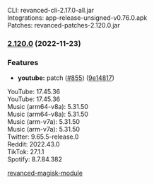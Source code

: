 CLI: revanced-cli-2.17.0-all.jar  
Integrations: app-release-unsigned-v0.76.0.apk  
Patches: revanced-patches-2.120.0.jar  

### [2.120.0](https://github.com/revanced/revanced-patches/compare/v2.119.0...v2.120.0) (2022-11-23)
### Features
* **youtube:**  patch ([#855](https://github.com/revanced/revanced-patches/issues/855)) ([9e14817](https://github.com/revanced/revanced-patches/commit/9e14817fd2ef29b9f3ec161d74ab972ba19066b0))

  
YouTube: 17.45.36  
YouTube: 17.45.36  
Music (arm64-v8a): 5.31.50  
Music (arm64-v8a): 5.31.50  
Music (arm-v7a): 5.31.50  
Music (arm-v7a): 5.31.50  
Twitter: 9.65.5-release.0  
Reddit: 2022.43.0  
TikTok: 27.1.1  
Spotify: 8.7.84.382  

[revanced-magisk-module](https://github.com/j-hc/revanced-magisk-module)  
